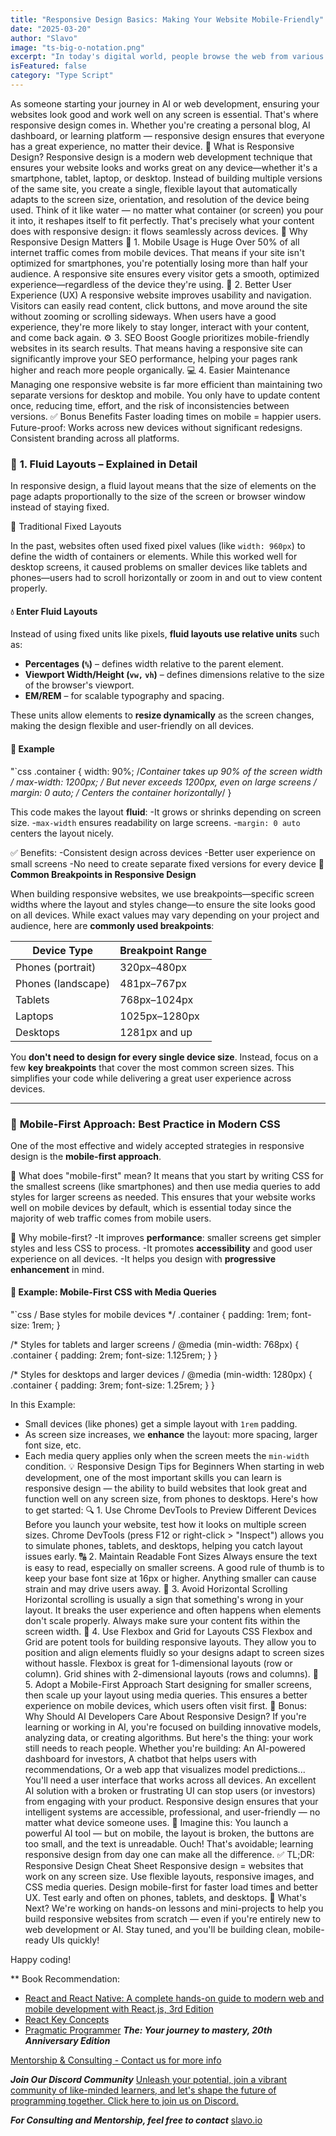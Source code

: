 ```yaml
---
title: "Responsive Design Basics: Making Your Website Mobile-Friendly"
date: "2025-03-20"
author: "Slavo"
image: "ts-big-o-notation.png"
excerpt: "In today's digital world, people browse the web from various devices — phones, tablets, laptops, desktops, and even smart TVs."
isFeatured: false
category: "Type Script"
---
```


 As someone starting your journey in AI or web development, ensuring your websites look good and work well on any screen is essential. That's where responsive design comes in.
Whether you're creating a personal blog, AI dashboard, or learning platform — responsive design ensures that everyone has a great experience, no matter their device.
🚀 What is Responsive Design?
Responsive design is a modern web development technique that ensures your website looks and works great on any device—whether it's a smartphone, tablet, laptop, or desktop. Instead of building multiple versions of the same site, you create a single, flexible layout that automatically adapts to the screen size, orientation, and resolution of the device being used.
Think of it like water — no matter what container (or screen) you pour it into, it reshapes itself to fit perfectly. That's precisely what your content does with responsive design: it flows seamlessly across devices.
🎯 Why Responsive Design Matters
📱 1. Mobile Usage is Huge
Over 50% of all internet traffic comes from mobile devices. That means if your site isn't optimized for smartphones, you're potentially losing more than half your audience. A responsive site ensures every visitor gets a smooth, optimized experience—regardless of the device they're using.
🧠 2. Better User Experience (UX)
A responsive website improves usability and navigation. Visitors can easily read content, click buttons, and move around the site without zooming or scrolling sideways. When users have a good experience, they're more likely to stay longer, interact with your content, and come back again.
⚙️ 3. SEO Boost
Google prioritizes mobile-friendly websites in its search results. That means having a responsive site can significantly improve your SEO performance, helping your pages rank higher and reach more people organically.
💻 4. Easier Maintenance
Managing one responsive website is far more efficient than maintaining two separate versions for desktop and mobile. You only have to update content once, reducing time, effort, and the risk of inconsistencies between versions.
✅ Bonus Benefits
Faster loading times on mobile = happier users.
Future-proof: Works across new devices without significant redesigns.
Consistent branding across all platforms.

### 🧩 **1. Fluid Layouts – Explained in Detail**

In responsive design, a fluid layout means that the size of elements on the page adapts proportionally to the size of the screen or browser window instead of staying fixed.

 🔁 Traditional Fixed Layouts

In the past, websites often used fixed pixel values (like `width: 960px`) to define the width of containers or elements. While this worked well for desktop screens, it caused problems on smaller devices like tablets and phones—users had to scroll horizontally or zoom in and out to view content properly.

#### 💧 Enter Fluid Layouts

Instead of using fixed units like pixels, **fluid layouts use relative units** such as:

- **Percentages (`%`)** – defines width relative to the parent element.
- **Viewport Width/Height (`vw,` `vh`)** – defines dimensions relative to the size of the browser's viewport.
- **EM/REM** – for scalable typography and spacing.

These units allow elements to **resize dynamically** as the screen changes, making the design flexible and user-friendly on all devices.

#### 🧱 Example

"`css
.container {
  width: 90%;           /*Container takes up 90% of the screen width */
  max-width: 1200px;    /* But never exceeds 1200px, even on large screens */
  margin: 0 auto;       /* Centers the container horizontally*/
}

This code makes the layout **fluid**:
-It grows or shrinks depending on screen size.
-`max-width` ensures readability on large screens.
-`margin: 0 auto` centers the layout nicely.

 ✅ Benefits:
-Consistent design across devices
-Better user experience on small screens
-No need to create separate fixed versions for every device
🔧 **Common Breakpoints in Responsive Design**

When building responsive websites, we use breakpoints—specific screen widths where the layout and styles change—to ensure the site looks good on all devices. While exact values may vary depending on your project and audience, here are **commonly used breakpoints**:

| **Device Type**        | **Breakpoint Range**     |
|------------------------|--------------------------|
| Phones (portrait)      | 320px–480px              |
| Phones (landscape)     | 481px–767px              |
| Tablets                | 768px–1024px             |
| Laptops                | 1025px–1280px            |
| Desktops               | 1281px and up            |

You **don't need to design for every single device size**. Instead, focus on a few **key breakpoints** that cover the most common screen sizes. This simplifies your code while delivering a great user experience across devices.

---

### 📐 **Mobile-First Approach: Best Practice in Modern CSS**

One of the most effective and widely accepted strategies in responsive design is the **mobile-first approach**.

 🔹 What does "mobile-first" mean?
It means that you start by writing CSS for the smallest screens (like smartphones) and then use media queries to add styles for larger screens as needed. This ensures that your website works well on mobile devices by default, which is essential today since the majority of web traffic comes from mobile users.

 🔹 Why mobile-first?
-It improves **performance**: smaller screens get simpler styles and less CSS to process.
-It promotes **accessibility** and good user experience on all devices.
-It helps you design with **progressive enhancement** in mind.

#### 🔹 Example: Mobile-First CSS with Media Queries

"`css
/ Base styles for mobile devices */
.container {
  padding: 1rem;
  font-size: 1rem;
}

/* Styles for tablets and larger screens /
@media (min-width: 768px) {
  .container {
    padding: 2rem;
    font-size: 1.125rem;
  }
}

/* Styles for desktops and larger devices /
@media (min-width: 1280px) {
  .container {
    padding: 3rem;
    font-size: 1.25rem;
  }
}

In this Example:

- Small devices (like phones) get a simple layout with `1rem` padding.
- As screen size increases, we **enhance** the layout: more spacing, larger font size, etc.
- Each media query applies only when the screen meets the `min-width` condition.
💡 Responsive Design Tips for Beginners
When starting in web development, one of the most important skills you can learn is responsive design — the ability to build websites that look great and function well on any screen size, from phones to desktops. Here's how to get started:
🔍 1. Use Chrome DevTools to Preview Different Devices
Before you launch your website, test how it looks on multiple screen sizes. Chrome DevTools (press F12 or right-click > "Inspect") allows you to simulate phones, tablets, and desktops, helping you catch layout issues early.
🔠 2. Maintain Readable Font Sizes
Always ensure the text is easy to read, especially on smaller screens. A good rule of thumb is to keep your base font size at 16px or higher. Anything smaller can cause strain and may drive users away.
🧭 3. Avoid Horizontal Scrolling
Horizontal scrolling is usually a sign that something's wrong in your layout. It breaks the user experience and often happens when elements don't scale properly. Always make sure your content fits within the screen width.
🔧 4. Use Flexbox and Grid for Layouts
CSS Flexbox and Grid are potent tools for building responsive layouts. They allow you to position and align elements fluidly so your designs adapt to screen sizes without hassle.
Flexbox is great for 1-dimensional layouts (row or column).
Grid shines with 2-dimensional layouts (rows and columns).
📱 5. Adopt a Mobile-First Approach
Start designing for smaller screens, then scale up your layout using media queries. This ensures a better experience on mobile devices, which users often visit first.
🧠 Bonus: Why Should AI Developers Care About Responsive Design?
If you're learning or working in AI, you're focused on building innovative models, analyzing data, or creating algorithms. But here's the thing: your work still needs to reach people.
Whether you're building:
An AI-powered dashboard for investors,
A chatbot that helps users with recommendations,
Or a web app that visualizes model predictions...
You'll need a user interface that works across all devices. An excellent AI solution with a broken or frustrating UI can stop users (or investors) from engaging with your product. Responsive design ensures that your intelligent systems are accessible, professional, and user-friendly — no matter what device someone uses.
🚨 Imagine this:
You launch a powerful AI tool — but on mobile, the layout is broken, the buttons are too small, and the text is unreadable. Ouch! That's avoidable; learning responsive design from day one can make all the difference.
✅ TL;DR: Responsive Design Cheat Sheet
Responsive design = websites that work on any screen size.
Use flexible layouts, responsive images, and CSS media queries.
Design mobile-first for faster load times and better UX.
Test early and often on phones, tablets, and desktops.
🚀 What's Next?
We're working on hands-on lessons and mini-projects to help you build responsive websites from scratch — even if you're entirely new to web development or AI. Stay tuned, and you'll be building clean, mobile-ready UIs quickly!

Happy coding!

\*\* Book Recommendation:

- [React and React Native: A complete hands-on guide to modern web and mobile development with React.js, 3rd Edition](https://amzn.to/3CStF7m)
- [React Key Concepts](https://amzn.to/43XOCJM)
- [Pragmatic Programmer](https://amzn.to/3W1P4oL) ***The: Your journey to mastery, 20th Anniversary Edition***

[Mentorship & Consulting - Contact us for more info](/contact)

***Join Our Discord Community*** [Unleash your potential, join a vibrant community of like-minded learners, and let's shape the future of programming together. Click here to join us on Discord.](https://discord.gg/A75tvDvZ)

***For Consulting and Mentorship, feel free to contact*** [slavo.io](/contact)
